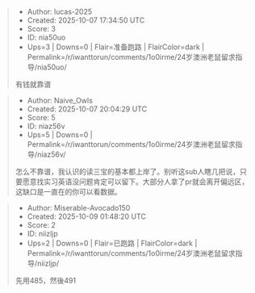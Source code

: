 > - Author: lucas-2025
> - Created: 2025-10-07 17:34:50 UTC
> - Score: 3
> - ID: nia50uo
> - Ups=3 | Downs=0 | Flair=准备跑路 | FlairColor=dark | Permalink=/r/iwanttorun/comments/1o0irme/24岁澳洲老鼠留求指导/nia50uo/
>
> 有钱就靠谱

> - Author: Naive_Owls
> - Created: 2025-10-07 20:04:29 UTC
> - Score: 5
> - ID: niaz56v
> - Ups=5 | Downs=0 | Permalink=/r/iwanttorun/comments/1o0irme/24岁澳洲老鼠留求指导/niaz56v/
>
> 怎么不靠谱，我认识的读三宝的基本都上岸了。别听这sub人瞎几把说，只要愿意找实习英语没问题肯定可以留下。大部分人拿了pr就会离开偏远区，这缺口是一直在的你可以看数据。

> - Author: Miserable-Avocado150
> - Created: 2025-10-09 01:48:20 UTC
> - Score: 2
> - ID: niizljp
> - Ups=2 | Downs=0 | Flair=已跑路 | FlairColor=dark | Permalink=/r/iwanttorun/comments/1o0irme/24岁澳洲老鼠留求指导/niizljp/
>
> 先用485，然後491
